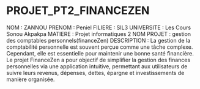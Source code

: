 # PROJET_PT2_FINANCEZEN
NOM : ZANNOU
PRENOM : Peniel
FILIERE : SIL3
UNIVERSITE : Les Cours Sonou Akpakpa
MATIERE : Projet informatiques 2
NOM PROJET : gestion des comptables personnels(financeZen)
DESCRIPTION : La gestion de la comptabilité personnelle est souvent perçue comme une tâche complexe. Cependant, elle est essentielle pour maintenir une bonne santé financière. Le projet FinanceZen a pour objectif de simplifier la gestion des finances personnelles via une application intuitive, permettant aux utilisateurs de suivre leurs revenus, dépenses, dettes, épargne et investissements de manière organisée.
